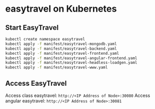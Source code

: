 # easytravel on Kubernetes

## Start EasyTravel

```bash
kubectl create namespace easytravel
kubectl apply -f manifest/easytravel-mongodb.yaml
kubectl apply -f manifest/easytravel-backend.yaml
kubectl apply -f manifest/easytravel-frontend.yaml
kubectl apply -f manifest/easytravel-angular-frontend.yaml
kubectl apply -f manifest/easytravel-headless-loadgen.yaml
kubectl apply -f manifest/easytravel-www.yaml
```

## Access EasyTravel

Access class easytravel: `http://<IP Address of Node>:30080`
Access angular easytravel: `http://<IP Address of Node>:30081`

